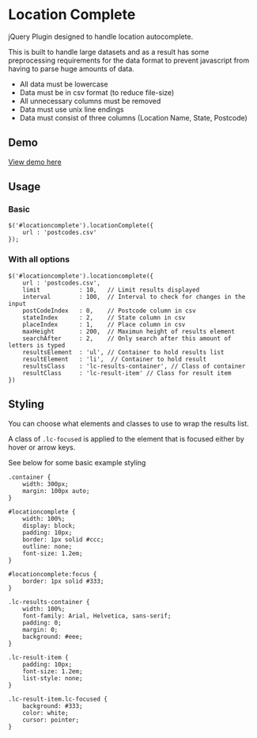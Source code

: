 Location Complete
================

jQuery Plugin designed to handle location autocomplete.

This is built to handle large datasets and as a result has some preprocessing requirements for the data format to prevent javascript from having to parse huge amounts of data.

- All data must be lowercase
- Data must be in csv format (to reduce file-size)
- All unnecessary columns must be removed
- Data must use unix line endings
- Data must consist of three columns (Location Name, State, Postcode)

## Demo
[View demo here](http://dancoates.github.io/locationcomplete)

## Usage

### Basic

    $('#locationcomplete').locationComplete({
        url : 'postcodes.csv'
    });


### With all options

    $('#locationcomplete').locationcomplete({
        url : 'postcodes.csv',
        limit           : 10,   // Limit results displayed
        interval        : 100,  // Interval to check for changes in the input
        postCodeIndex   : 0,    // Postcode column in csv
        stateIndex      : 2,    // State column in csv
        placeIndex      : 1,    // Place column in csv
        maxHeight       : 200,  // Maximun height of results element
        searchAfter     : 2,    // Only search after this amount of letters is typed
        resultsElement  : 'ul', // Container to hold results list
        resultElement   : 'li',  // Container to hold result
        resultsClass    : 'lc-results-container', // Class of container
        resultClass     : 'lc-result-item' // Class for result item
    })


## Styling

You can choose what elements and classes to use to wrap the results list.

A class of `.lc-focused` is applied to the element that is focused either by hover or arrow keys.

See below for some basic example styling

    .container {
        width: 300px;
        margin: 100px auto;
    }

    #locationcomplete {
        width: 100%;
        display: block;
        padding: 10px;
        border: 1px solid #ccc;
        outline: none;
        font-size: 1.2em;
    }

    #locationcomplete:focus {
        border: 1px solid #333;
    }

    .lc-results-container {
        width: 100%;
        font-family: Arial, Helvetica, sans-serif;
        padding: 0;
        margin: 0;
        background: #eee;
    }

    .lc-result-item {
        padding: 10px;
        font-size: 1.2em;
        list-style: none;
    }

    .lc-result-item.lc-focused {
        background: #333;
        color: white;
        cursor: pointer;
    }

